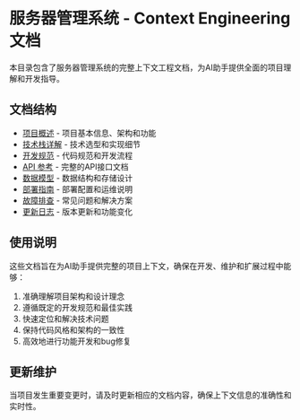 # 服务器管理系统 - Context Engineering 文档

本目录包含了服务器管理系统的完整上下文工程文档，为AI助手提供全面的项目理解和开发指导。

## 文档结构

- [项目概述](./project_overview.md) - 项目基本信息、架构和功能
- [技术栈详解](./tech_stack.md) - 技术选型和实现细节
- [开发规范](./development_guidelines.md) - 代码规范和开发流程
- [API 参考](./api_reference.md) - 完整的API接口文档
- [数据模型](./data_models.md) - 数据结构和存储设计
- [部署指南](./deployment_guide.md) - 部署配置和运维说明
- [故障排查](./troubleshooting.md) - 常见问题和解决方案
- [更新日志](./changelog.md) - 版本更新和功能变化

## 使用说明

这些文档旨在为AI助手提供完整的项目上下文，确保在开发、维护和扩展过程中能够：

1. 准确理解项目架构和设计理念
2. 遵循既定的开发规范和最佳实践
3. 快速定位和解决技术问题
4. 保持代码风格和架构的一致性
5. 高效地进行功能开发和bug修复

## 更新维护

当项目发生重要变更时，请及时更新相应的文档内容，确保上下文信息的准确性和实时性。